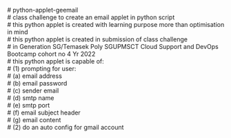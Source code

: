 \# python-applet-geemail <br />
\# class challenge to create an email applet in python script <br /> 
\# this python applet is created with learning purpose more than optimisation in mind <br />
\# this python applet is created in submission of class challenge <br />
\# in Generation SG/Temasek Poly SGUPMSCT Cloud Support and DevOps Bootcamp cohort no 4 Yr 2022 <br />
\# this python applet is capable of: <br />
\# (1) prompting for user: <br />
\# (a) email address <br />
\# (b) email password <br />
\# (c) sender email <br />
\# (d) smtp name <br />
\# (e) smtp port <br />
\# (f) email subject header <br />
\# (g) email content <br />
\# (2) do an auto config for gmail account <br />
